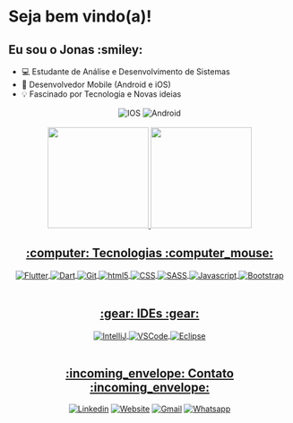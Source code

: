 <h1> Seja bem vindo(a)! </h1> 

<h2> Eu sou o Jonas :smiley: </h2>

- :computer: Estudante de Análise e Desenvolvimento de Sistemas
- :iphone: Desenvolvedor Mobile (Android e iOS)
- :bulb: Fascinado por Tecnologia e Novas ideias

<div align="center">
<img align="center" alt="IOS" src="https://img.shields.io/badge/iOS-000000?style=for-the-badge&logo=ios&logoColor=white" />
<img align="center" alt="Android" src="https://img.shields.io/badge/Android-3DDC84?style=for-the-badge&logo=android&logoColor=white" />
</div>

  </br>

<div align="center">
 <a href="https://github.com/jonas-emir">
 <img height="180em" src="https://github-readme-stats.vercel.app/api?username=jonas-emir&show_icons=true&theme=cobalt&include_all_commits=true&count_private=true"/>
 
 <img height="180em" src="https://github-readme-stats.vercel.app/api/top-langs/?username=jonas-emir&layout=compact&langs_count=7&theme=cobalt"/>
 

<h2> :computer: Tecnologias :computer_mouse: </h2>
<div style="display: inline_block">
 <img align="center" alt="Flutter" src="https://img.shields.io/badge/Flutter-02569B?style=for-the-badge&logo=flutter&logoColor=white" />
 <img align="center" alt="Dart" src="https://img.shields.io/badge/Dart-0175C2?style=for-the-badge&logo=dart&logoColor=white" />
 <img align="center" alt="Git" src="https://img.shields.io/badge/GIT-E44C30?style=for-the-badge&logo=git&logoColor=white" />
<img align="center" alt="html5" src="https://img.shields.io/badge/HTML5-E34F26?style=for-the-badge&logo=html5&logoColor=white" />
<img align="center" alt="CSS" src="https://img.shields.io/badge/CSS3-1572B6?style=for-the-badge&logo=css3&logoColor=white" />
<img align="center" alt="SASS" src="https://img.shields.io/badge/Sass-CC6699?style=for-the-badge&logo=sass&logoColor=white" />
<img align="center" alt="Javascript" src="https://img.shields.io/badge/JavaScript-F7DF1E?style=for-the-badge&logo=javascript&logoColor=black" />
<img align="center" alt="Bootstrap" src="https://img.shields.io/badge/Bootstrap-563D7C?style=for-the-badge&logo=bootstrap&logoColor=white" />
</div>
  
  </br>
  
  <h2> :gear: IDEs :gear: </h2>
  <div style="display: inline_block">
  <img align="center" alt="IntelliJ" src="https://img.shields.io/badge/IntelliJ_IDEA-000000.svg?style=for-the-badge&logo=intellij-idea&logoColor=white" />
  <img align="center" alt="VSCode" src="https://img.shields.io/badge/Visual_Studio-5C2D91?style=for-the-badge&logo=visual%20studio&logoColor=white" />
  <img align="center" alt="Eclipse" src="https://img.shields.io/badge/Eclipse-2C2255?style=for-the-badge&logo=eclipse&logoColor=white" />
   </div>
  
  </br>
  
  <h2> :incoming_envelope: Contato :incoming_envelope: </h2>
  
[![Linkedin](https://img.shields.io/badge/LinkedIn-0077B5?style=for-the-badge&logo=linkedin&logoColor=white)](https://www.linkedin.com/in/jonasemir/)
[![Website](https://img.shields.io/badge/website-000000?style=for-the-badge&logo=About.me&logoColor=white)]()
[![Gmail](https://img.shields.io/badge/Gmail-D14836?style=for-the-badge&logo=gmail&logoColor=white)](jonasemir00@gmail.com)
[![Whatsapp](https://img.shields.io/badge/WhatsApp-25D366?style=for-the-badge&logo=whatsapp&logoColor=white)](jonasemir00@gmail.com)


